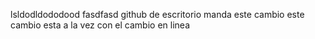 lsldodldododood
fasdfasd
github de escritorio manda este cambio 
este cambio esta a la vez con el cambio en linea 
